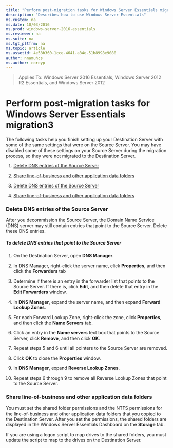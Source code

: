 ```yaml
---
title: "Perform post-migration tasks for Windows Server Essentials migration3"
description: "Describes how to use Windows Server Essentials"
ms.custom: na
ms.date: 10/03/2016
ms.prod: windows-server-2016-essentials
ms.reviewer: na
ms.suite: na
ms.tgt_pltfrm: na
ms.topic: article
ms.assetid: 4e58b360-1cce-4641-a84e-51b8998e9080
author: nnamuhcs
ms.author: coreyp
---
```


>Applies To: Windows Server 2016 Essentials, Windows Server 2012 R2 Essentials, and Windows Server 2012


# Perform post-migration tasks for Windows Server Essentials migration3
The following tasks help you finish setting up your Destination Server with some of the same settings that were on the Source Server. You may have disabled some of these settings on your Source Server during the migration process, so they were not migrated to the Destination Server.  
  

1.  [Delete DNS entries of the Source Server](Perform-post-migration-tasks-for-Windows-Server-Essentials-migration5.md#BKMK_DeleteDNSEntries)  
  
2.  [Share line-of-business and other application data folders](Perform-post-migration-tasks-for-Windows-Server-Essentials-migration5.md#BKMK_ShareLineOfBusinessAndOtherApplications)  

1.  [Delete DNS entries of the Source Server](../migrate/Perform-post-migration-tasks-for-Windows-Server-Essentials-migration5.md#BKMK_DeleteDNSEntries)  
  
2.  [Share line-of-business and other application data folders](../migrate/Perform-post-migration-tasks-for-Windows-Server-Essentials-migration5.md#BKMK_ShareLineOfBusinessAndOtherApplications)  

  
###  <a name="BKMK_DeleteDNSEntries"></a> Delete DNS entries of the Source Server  
 After you decommission the Source Server, the Domain Name Service (DNS) server may still contain entries that point to the Source Server. Delete these DNS entries.  
  
##### To delete DNS entries that point to the Source Server  
  
1.  On the Destination Server, open **DNS Manager**.  
  
2.  In DNS Manager, right-click the server name, click **Properties**, and then click the **Forwarders** tab  
  
3.  Determine if there is an entry in the forwarder list that points to the Source Server. If there is, click **Edit**, and then delete that entry in the **Edit Forwarders** window.  
  
4.  In **DNS Manager**, expand the server name, and then expand **Forward Lookup Zones**.  
  
5.  For each Forward Lookup Zone, right-click the zone, click **Properties**, and then click the **Name Servers** tab.  
  
6.  Click an entry in the **Name servers** text box that points to the Source Server, click **Remove**, and then click **OK**.  
  
7.  Repeat steps 5 and 6 until all pointers to the Source Server are removed.  
  
8.  Click **OK** to close the **Properties** window.  
  
9. In **DNS Manager**, expand **Reverse Lookup Zones**.  
  
10. Repeat steps 6 through 9 to remove all Reverse Lookup Zones that point to the Source Server.  
  
###  <a name="BKMK_ShareLineOfBusinessAndOtherApplications"></a> Share line-of-business and other application data folders  
 You must set the shared folder permissions and the NTFS permissions for the line-of-business and other application data folders that you copied to the Destination Server. After you set the permissions, the shared folders are displayed in the  Windows Server Essentials Dashboard on the **Storage** tab.  
  
 If you are using a logon script to map drives to the shared folders, you must update the script to map to the drives on the Destination Server.
